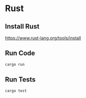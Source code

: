# Rust

## Install Rust
https://www.rust-lang.org/tools/install

## Run Code
```bash
cargo run
```

## Run Tests
```bash
cargo test
```

